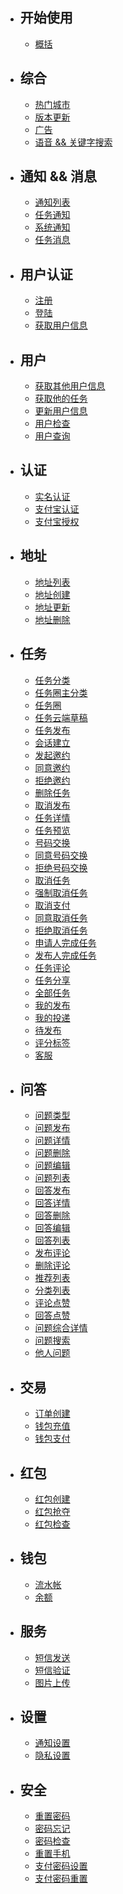 - ## 开始使用
    - [概括](/docs/{{version}}/overview)
- ## 综合
    - [热门城市](/docs/{{version}}/complex/hot-city)
    - [版本更新](/docs/{{version}}/complex/version)
    - [广告](/docs/{{version}}/complex/ad)
    - [语音 && 关键字搜索](/docs/{{version}}/complex/search)
- ## 通知 && 消息
   - [通知列表](/docs/{{version}}/notification/notifications) 
   - [任务通知](/docs/{{version}}/notification/task-notification) 
   - [系统通知](/docs/{{version}}/notification/system-notification) 
   - [任务消息](/docs/{{version}}/message/messages) 
- ## 用户认证
    - [注册](/docs/{{version}}/auth/register)
    - [登陆](/docs/{{version}}/auth/login)
    - [获取用户信息](/docs/{{version}}/auth/profile)
- ## 用户
    - [获取其他用户信息](/docs/{{version}}/user/users)
    - [获取他的任务](/docs/{{version}}/user/user-tasks)
    - [更新用户信息](/docs/{{version}}/user/user-update)
    - [用户检查](/docs/{{version}}/user/user-check)
    - [用户查询](/docs/{{version}}/user/user-search)
- ## 认证
    - [实名认证](/docs/{{version}}/verify/person)
    - [支付宝认证](/docs/{{version}}/verify/alipay)
    - [支付宝授权](/docs/{{version}}/verify/alipay-auth)
- ## 地址
    - [地址列表](/docs/{{version}}/site/sites)
    - [地址创建](/docs/{{version}}/site/site-create)
    - [地址更新](/docs/{{version}}/site/site-update)
    - [地址删除](/docs/{{version}}/site/site-delete)
- ## 任务
    - [任务分类](/docs/{{version}}/task/node)
    - [任务圈主分类](/docs/{{version}}/task/task_node)
    - [任务圈](/docs/{{version}}/task/tasks)
    - [任务云端草稿](/docs/{{version}}/task/store)
    - [任务发布](/docs/{{version}}/task/publish)
    - [会话建立](/docs/{{version}}/task/session)
    - [发起邀约](/docs/{{version}}/task/invite)
    - [同意邀约](/docs/{{version}}/task/invite-agree)
    - [拒绝邀约](/docs/{{version}}/task/invite-refuse)
    - [删除任务](/docs/{{version}}/task/destroy)
    - [取消发布](/docs/{{version}}/task/remove)
    - [任务详情](/docs/{{version}}/task/show)
    - [任务预览](/docs/{{version}}/task/preview)
    - [号码交换](/docs/{{version}}/task/swap)
    - [同意号码交换](/docs/{{version}}/task/swap-agree)
    - [拒绝号码交换](/docs/{{version}}/task/swap-refuse)
    - [取消任务](/docs/{{version}}/task/cancel)
    - [强制取消任务](/docs/{{version}}/task/cancel-force)
    - [取消支付](/docs/{{version}}/task/cancel-order)
    - [同意取消任务](/docs/{{version}}/task/cancel-agree)
    - [拒绝取消任务](/docs/{{version}}/task/cancel-refuse)
    - [申请人完成任务](/docs/{{version}}/task/complete)
    - [发布人完成任务](/docs/{{version}}/task/completed)
    - [任务评论](/docs/{{version}}/task/comment)
    - [任务分享](/docs/{{version}}/task/share)
    - [全部任务](/docs/{{version}}/task/member)
    - [我的发布](/docs/{{version}}/task/member-published)
    - [我的投递](/docs/{{version}}/task/member-applied)
    - [待发布](/docs/{{version}}/task/member-be-publish)
    - [评分标签](/docs/{{version}}/task/tags)
    - [客服](/docs/{{version}}/task/customer)
- ## 问答
    - [问题类型](/docs/{{version}}/question/category)
    - [问题发布](/docs/{{version}}/question/question-store)
    - [问题详情](/docs/{{version}}/question/question-show)
    - [问题删除](/docs/{{version}}/question/question-destroy)
    - [问题编辑](/docs/{{version}}/question/question-update)
    - [问题列表](/docs/{{version}}/question/question-index)
    - [回答发布](/docs/{{version}}/question/answer-store)
    - [回答详情](/docs/{{version}}/question/answer-show)
    - [回答删除](/docs/{{version}}/question/answer-destroy)
    - [回答编辑](/docs/{{version}}/question/answer-update)
    - [回答列表](/docs/{{version}}/question/answer-index)
    - [发布评论](/docs/{{version}}/question/comment-store)
    - [删除评论](/docs/{{version}}/question/comment-destroy)
    - [推荐列表](/docs/{{version}}/question/recommend)
    - [分类列表](/docs/{{version}}/question/category-show)
    - [评论点赞](/docs/{{version}}/question/praise-store)
    - [回答点赞](/docs/{{version}}/question/like-store)
    - [问题综合详情](/docs/{{version}}/question/summary)
    - [问题搜索](/docs/{{version}}/question/filter)
    - [他人问题](/docs/{{version}}/question/other)
- ## 交易
    - [订单创建](/docs/{{version}}/trade/order-create)
    - [钱包充值](/docs/{{version}}/trade/trade-recharge)
    - [钱包支付](/docs/{{version}}/trade/trade-payment)
- ## 红包
    - [红包创建](/docs/{{version}}/packet/packet-create)
    - [红包抢夺](/docs/{{version}}/packet/packet-seize)
    - [红包检查](/docs/{{version}}/packet/packet-check)
- ## 钱包
    - [流水帐](/docs/{{version}}/wallet/waters)
    - [余额](/docs/{{version}}/wallet/balance)
- ## 服务
    - [短信发送](/docs/{{version}}/service/sms-code)
    - [短信验证](/docs/{{version}}/service/sms-verify)
    - [图片上传](/docs/{{version}}/service/file-oss)
- ## 设置
    - [通知设置](/docs/{{version}}/setting/notify)
    - [隐私设置](/docs/{{version}}/setting/privacy)
- ## 安全
    - [重置密码](/docs/{{version}}/security/password-reset)
    - [密码忘记](/docs/{{version}}/security/password-forget)
    - [密码检查](/docs/{{version}}/security/password-check)
    - [重置手机](/docs/{{version}}/security/mobile-reset)
    - [支付密码设置](/docs/{{version}}/security/pay-password)
    - [支付密码重置](/docs/{{version}}/security/pay-password-reset)